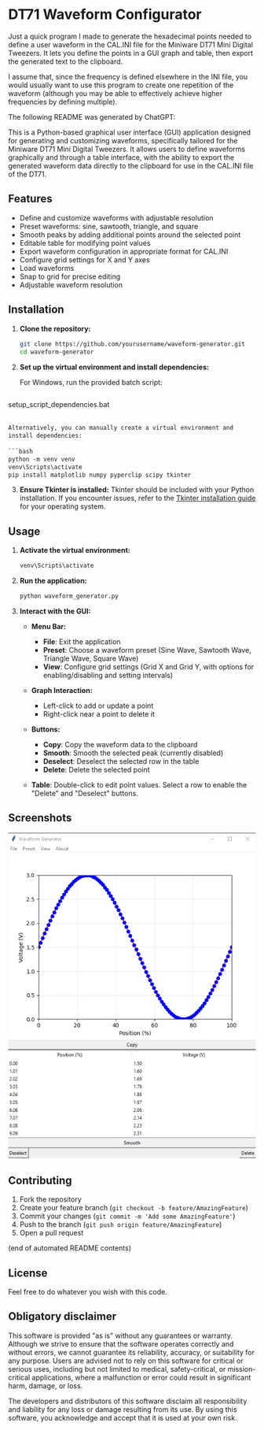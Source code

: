 # DT71 Waveform Configurator

Just a quick program I made to generate the hexadecimal points needed to define a user waveform in the CAL.INI file for the Miniware DT71 Mini Digital Tweezers. It lets you define the points in a GUI graph and table, then export the generated text to the clipboard. 

I assume that, since the frequency is defined elsewhere in the INI file, you would usually want to use this program to create one repetition of the waveform (although you may be able to effectively achieve higher frequencies by defining multiple).

The following README was generated by ChatGPT:

This is a Python-based graphical user interface (GUI) application designed for generating and customizing waveforms, specifically tailored for the Miniware DT71 Mini Digital Tweezers. It allows users to define waveforms graphically and through a table interface, with the ability to export the generated waveform data directly to the clipboard for use in the CAL.INI file of the DT71. 

## Features

- Define and customize waveforms with adjustable resolution
- Preset waveforms: sine, sawtooth, triangle, and square
- Smooth peaks by adding additional points around the selected point
- Editable table for modifying point values
- Export waveform configuration in appropriate format for CAL.INI
- Configure grid settings for X and Y axes
- Load waveforms
- Snap to grid for precise editing
- Adjustable waveform resolution

## Installation

1. **Clone the repository:**

   ```bash
   git clone https://github.com/yourusername/waveform-generator.git
   cd waveform-generator
   ```

2. **Set up the virtual environment and install dependencies:**

   For Windows, run the provided batch script:

   ```bash
  setup_script_dependencies.bat
   ```

   Alternatively, you can manually create a virtual environment and install dependencies:

   ```bash
   python -m venv venv
   venv\Scripts\activate
   pip install matplotlib numpy pyperclip scipy tkinter
   ```

3. **Ensure Tkinter is installed:**
   Tkinter should be included with your Python installation. If you encounter issues, refer to the [Tkinter installation guide](https://tkdocs.com/tutorial/install.html) for your operating system.

## Usage

1. **Activate the virtual environment:**

   ```bash
   venv\Scripts\activate
   ```

2. **Run the application:**

   ```bash
   python waveform_generator.py
   ```

3. **Interact with the GUI:**

   - **Menu Bar:**
     - **File**: Exit the application
     - **Preset**: Choose a waveform preset (Sine Wave, Sawtooth Wave, Triangle Wave, Square Wave)
     - **View**: Configure grid settings (Grid X and Grid Y, with options for enabling/disabling and setting intervals)

   - **Graph Interaction:**
     - Left-click to add or update a point
     - Right-click near a point to delete it

   - **Buttons:**
     - **Copy**: Copy the waveform data to the clipboard
     - **Smooth**: Smooth the selected peak (currently disabled)
     - **Deselect**: Deselect the selected row in the table
     - **Delete**: Delete the selected point

   - **Table**: Double-click to edit point values. Select a row to enable the "Delete" and "Deselect" buttons.

## Screenshots

![Waveform Generator GUI](screenshot.png)

## Contributing

1. Fork the repository
2. Create your feature branch (`git checkout -b feature/AmazingFeature`)
3. Commit your changes (`git commit -m 'Add some AmazingFeature'`)
4. Push to the branch (`git push origin feature/AmazingFeature`)
5. Open a pull request

(end of automated README contents) 

## License
Feel free to do whatever you wish with this code. 

## Obligatory disclaimer
This software is provided "as is" without any guarantees or warranty. Although we strive to ensure that the software operates correctly and without errors, we cannot guarantee its reliability, accuracy, or suitability for any purpose. Users are advised not to rely on this software for critical or serious uses, including but not limited to medical, safety-critical, or mission-critical applications, where a malfunction or error could result in significant harm, damage, or loss.

The developers and distributors of this software disclaim all responsibility and liability for any loss or damage resulting from its use. By using this software, you acknowledge and accept that it is used at your own risk.
